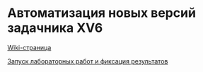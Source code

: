 # Автоматизация новых версий задачника XV6

[Wiki-страница](https://github.com/moevm/mse1h2025-xv6/wiki)

[Запуск лабораторных работ и фиксация результатов](https://github.com/moevm/mse1h2025-xv6/wiki/%D0%97%D0%B0%D0%BF%D1%83%D1%81%D0%BA-%D0%BB%D0%B0%D0%B1%D0%BE%D1%80%D0%B0%D1%82%D0%BE%D1%80%D0%BD%D1%8B%D1%85-%D1%80%D0%B0%D0%B1%D0%BE%D1%82-%D0%B8-%D1%84%D0%B8%D0%BA%D1%81%D0%B0%D1%86%D0%B8%D1%8F-%D1%80%D0%B5%D0%B7%D1%83%D0%BB%D1%8C%D1%82%D0%B0%D1%82%D0%BE%D0%B2)

